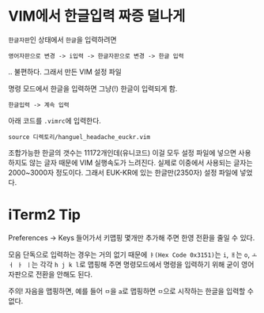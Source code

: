 # VIM에서 한글입력 짜증 덜나게
`한글자판`인 상태에서 `한글`을 입력하려면

`영어자판으로 변경 -> i입력 -> 한글자판으로 변경 -> 한글 입력`

.. 불편하다. 그래서 만든 VIM 설정 파일

명령 모드에서 한글을 입력하면 그냥(!) 한글이 입력되게 함.

`한글입력 -> 계속 입력`

아래 코드를 `.vimrc`에 입력한다.
```
source 디렉토리/hanguel_headache_euckr.vim
```

조합가능한 한글의 갯수는 11172개인데(유니코드) 이걸 모두 설정 파일에 넣으면 사용하지도 않는 글자 때문에 VIM 실행속도가 느려진다. 실제로 이중에서 사용되는 글자는 2000~3000자 정도이다. 그래서 EUK-KR에 있는 한글만(2350자) 설정 파일에 넣었다.

# iTerm2 Tip
Preferences -> Keys 들어가서 키맵핑 몇개만 추가해 주면 한영 전환을 줄일 수 있다.

모음 단독으로 입력하는 경우는 거의 없기 때문에 `ㅑ(Hex Code 0x3151)`는 `i`, `ㅐ`는 `o`,  `ㅗ ㅓ ㅏ ㅣ`는 각각 `h j k l`로 맵핑해 주면 명령모드에서 명령을 입력하기 위해 굳이 영어자판으로 전환을 안해도 된다.

주의! 자음을 맵핑하면, 예를 들어 `ㅁ`을 `a`로 맵핑하면 `ㅁ`으로 시작하는 한글을 입력할 수 없다.
